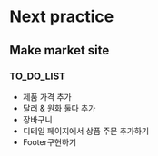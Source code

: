 # Next practice

## Make market site

### TO_DO_LIST

- 제품 가격 추가
- 달러 & 원화 둘다 추가
- 장바구니
- 디테일 페이지에서 상품 주문 추가하기
- Footer구현하기
